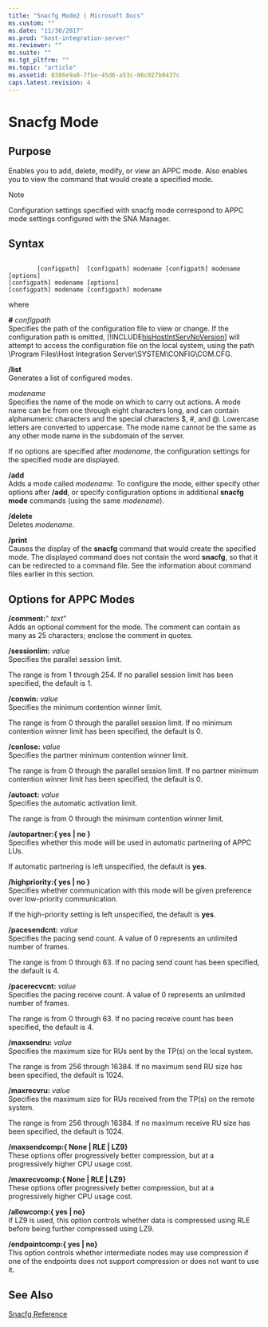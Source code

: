 ```yaml
---
title: "Snacfg Mode2 | Microsoft Docs"
ms.custom: ""
ms.date: "11/30/2017"
ms.prod: "host-integration-server"
ms.reviewer: ""
ms.suite: ""
ms.tgt_pltfrm: ""
ms.topic: "article"
ms.assetid: 0386e9a8-7fbe-45d6-a53c-86c027b9437c
caps.latest.revision: 4
---
```

# Snacfg Mode
## Purpose  
 Enables you to add, delete, modify, or view an APPC mode. Also enables you to view the command that would create a specified mode.  
  
> [!NOTE]
>  Configuration settings specified with snacfg mode correspond to APPC mode settings configured with the SNA Manager.  
  
## Syntax  
  
```  
  
        [configpath]  [configpath] modename [configpath] modename [options]  
[configpath] modename [options]  
[configpath] modename [configpath] modename  
```  
  
 where  
  
 **#** *configpath*  
 Specifies the path of the configuration file to view or change. If the configuration path is omitted, [!INCLUDE[hisHostIntServNoVersion](../includes/hishostintservnoversion-md.md)] will attempt to access the configuration file on the local system, using the path \Program Files\Host Integration Server\SYSTEM\CONFIG\COM.CFG.  
  
 **/list**  
 Generates a list of configured modes.  
  
 *modename*  
 Specifies the name of the mode on which to carry out actions. A mode name can be from one through eight characters long, and can contain alphanumeric characters and the special characters $, #, and @. Lowercase letters are converted to uppercase. The mode name cannot be the same as any other mode name in the subdomain of the server.  
  
 If no options are specified after *modename*, the configuration settings for the specified mode are displayed.  
  
 **/add**  
 Adds a mode called *modename*. To configure the mode, either specify other options after **/add**, or specify configuration options in additional **snacfg mode** commands (using the same *modename*).  
  
 **/delete**  
 Deletes *modename*.  
  
 **/print**  
 Causes the display of the **snacfg** command that would create the specified mode. The displayed command does not contain the word **snacfg**, so that it can be redirected to a command file. See the information about command files earlier in this section.  
  
## Options for APPC Modes  
 **/comment:**" *text*"  
 Adds an optional comment for the mode. The comment can contain as many as 25 characters; enclose the comment in quotes.  
  
 **/sessionlim:** *value*  
 Specifies the parallel session limit.  
  
 The range is from 1 through 254. If no parallel session limit has been specified, the default is 1.  
  
 **/conwin:** *value*  
 Specifies the minimum contention winner limit.  
  
 The range is from 0 through the parallel session limit. If no minimum contention winner limit has been specified, the default is 0.  
  
 **/conlose:** *value*  
 Specifies the partner minimum contention winner limit.  
  
 The range is from 0 through the parallel session limit. If no partner minimum contention winner limit has been specified, the default is 0.  
  
 **/autoact:** *value*  
 Specifies the automatic activation limit.  
  
 The range is from 0 through the minimum contention winner limit.  
  
 **/autopartner:{ yes &#124; no }**  
 Specifies whether this mode will be used in automatic partnering of APPC LUs.  
  
 If automatic partnering is left unspecified, the default is **yes**.  
  
 **/highpriority:{ yes &#124; no }**  
 Specifies whether communication with this mode will be given preference over low-priority communication.  
  
 If the high-priority setting is left unspecified, the default is **yes**.  
  
 **/pacesendcnt:** *value*  
 Specifies the pacing send count. A value of 0 represents an unlimited number of frames.  
  
 The range is from 0 through 63. If no pacing send count has been specified, the default is 4.  
  
 **/pacerecvcnt:** *value*  
 Specifies the pacing receive count. A value of 0 represents an unlimited number of frames.  
  
 The range is from 0 through 63. If no pacing receive count has been specified, the default is 4.  
  
 **/maxsendru:** *value*  
 Specifies the maximum size for RUs sent by the TP(s) on the local system.  
  
 The range is from 256 through 16384. If no maximum send RU size has been specified, the default is 1024.  
  
 **/maxrecvru:** *value*  
 Specifies the maximum size for RUs received from the TP(s) on the remote system.  
  
 The range is from 256 through 16384. If no maximum receive RU size has been specified, the default is 1024.  
  
 **/maxsendcomp:{ None &#124; RLE &#124; LZ9}**  
 These options offer progressively better compression, but at a progressively higher CPU usage cost.  
  
 **/maxrecvcomp:{ None &#124; RLE &#124; LZ9}**  
 These options offer progressively better compression, but at a progressively higher CPU usage cost.  
  
 **/allowcomp:{ yes &#124; no}**  
 If LZ9 is used, this option controls whether data is compressed using RLE before being further compressed using LZ9.  
  
 **/endpointcomp:{ yes &#124; no}**  
 This option controls whether intermediate nodes may use compression if one of the endpoints does not support compression or does not want to use it.  
  
## See Also  
 [Snacfg Reference](../HIS2010/snacfg-reference1.md)